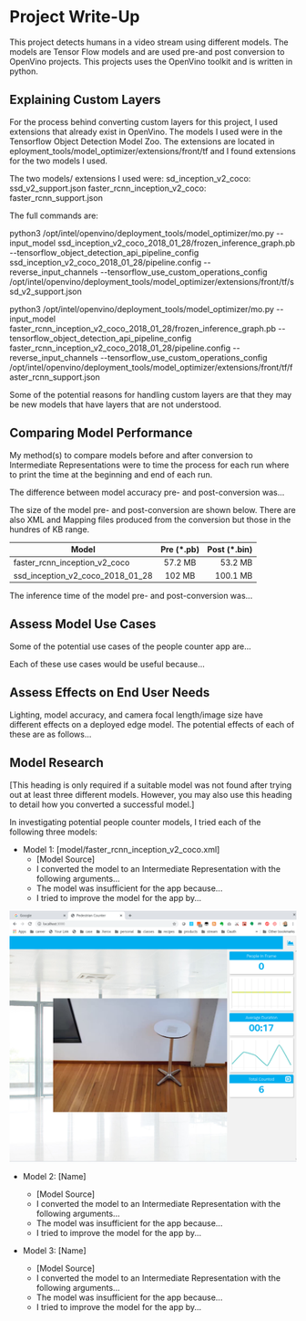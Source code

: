 # Project Write-Up

This project detects humans in a video stream using different models. The models are Tensor Flow models and are used pre-and post conversion to OpenVino projects.  This projects uses the OpenVino toolkit and is written in python. 

## Explaining Custom Layers

For the process behind converting custom layers for this project, I used extensions that already exist in OpenVino.  The models I used were in the Tensorflow Object Detection Model Zoo.  The extensions are located in eployment_tools/model_optimizer/extensions/front/tf and I found extensions for the two models I used.  

The two models/ extensions I used were: 
sd_inception_v2_coco: ssd_v2_support.json
faster_rcnn_inception_v2_coco: faster_rcnn_support.json

The full commands are:

python3 /opt/intel/openvino/deployment_tools/model_optimizer/mo.py --input_model ssd_inception_v2_coco_2018_01_28/frozen_inference_graph.pb --tensorflow_object_detection_api_pipeline_config ssd_inception_v2_coco_2018_01_28/pipeline.config --reverse_input_channels --tensorflow_use_custom_operations_config /opt/intel/openvino/deployment_tools/model_optimizer/extensions/front/tf/ssd_v2_support.json

python3 /opt/intel/openvino/deployment_tools/model_optimizer/mo.py --input_model faster_rcnn_inception_v2_coco_2018_01_28/frozen_inference_graph.pb --tensorflow_object_detection_api_pipeline_config faster_rcnn_inception_v2_coco_2018_01_28/pipeline.config --reverse_input_channels --tensorflow_use_custom_operations_config /opt/intel/openvino/deployment_tools/model_optimizer/extensions/front/tf/faster_rcnn_support.json

Some of the potential reasons for handling custom layers are that they may be new models that have layers that are not understood.  


## Comparing Model Performance

My method(s) to compare models before and after conversion to Intermediate Representations
were to time the process for each run where to print the time at the beginning and end of each run.  

The difference between model accuracy pre- and post-conversion was...

The size of the model pre- and post-conversion are shown below.  There are also XML and Mapping files produced from the conversion but those in the hundres of KB range. 

| Model         | Pre  (*.pb)         | Post  (*.bin)|
| ------------- |:-------------:| -----:|
| faster_rcnn_inception_v2_coco    | 57.2 MB | 53.2 MB |
| ssd_inception_v2_coco_2018_01_28      | 102 MB      |   100.1 MB  | 


The inference time of the model pre- and post-conversion was...

## Assess Model Use Cases

Some of the potential use cases of the people counter app are...

Each of these use cases would be useful because...

## Assess Effects on End User Needs

Lighting, model accuracy, and camera focal length/image size have different effects on a
deployed edge model. The potential effects of each of these are as follows...

## Model Research

[This heading is only required if a suitable model was not found after trying out at least three
different models. However, you may also use this heading to detail how you converted 
a successful model.]

In investigating potential people counter models, I tried each of the following three models:

- Model 1: [model/faster_rcnn_inception_v2_coco.xml]
  - [Model Source]
  - I converted the model to an Intermediate Representation with the following arguments...
  - The model was insufficient for the app because...
  - I tried to improve the model for the app by...
<p align="center">
  <img src="images/faster_rcnn_inception_v2_coco.png" title="faster_rcnn_inception_v2_coco">
 
</p>

  
- Model 2: [Name]
  - [Model Source]
  - I converted the model to an Intermediate Representation with the following arguments...
  - The model was insufficient for the app because...
  - I tried to improve the model for the app by...

- Model 3: [Name]
  - [Model Source]
  - I converted the model to an Intermediate Representation with the following arguments...
  - The model was insufficient for the app because...
  - I tried to improve the model for the app by...
